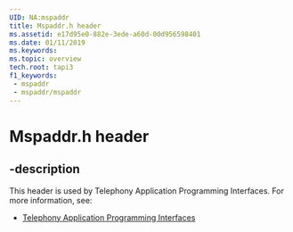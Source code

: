 ```yaml
---
UID: NA:mspaddr
title: Mspaddr.h header
ms.assetid: e17d95e0-882e-3ede-a60d-00d956598401
ms.date: 01/11/2019
ms.keywords: 
ms.topic: overview
tech.root: tapi3
f1_keywords:
 - mspaddr
 - mspaddr/mspaddr
---
```


# Mspaddr.h header


## -description

This header is used by Telephony Application Programming Interfaces. For more information, see:

- [Telephony Application Programming Interfaces](../_tapi3/index.md)

